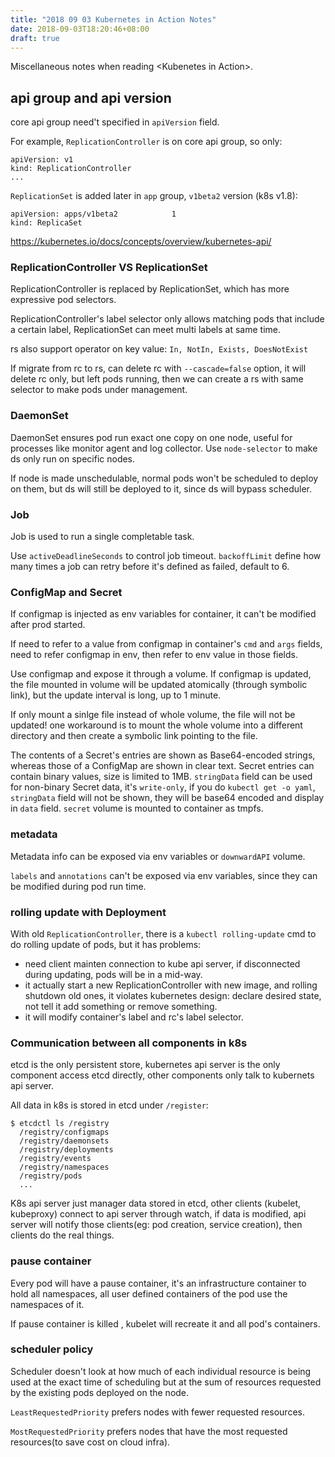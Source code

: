 ```yaml
---
title: "2018 09 03 Kubernetes in Action Notes"
date: 2018-09-03T18:20:46+08:00
draft: true
---
```


Miscellaneous notes when reading \<Kubenetes in Action\>.


## api group and api version

core api group need't specified in `apiVersion` field.

For example, `ReplicationController` is on core api group, so only:

    apiVersion: v1
    kind: ReplicationController
    ...

`ReplicationSet` is added later in `app` group, `v1beta2` version (k8s v1.8):
    
    apiVersion: apps/v1beta2            1
    kind: ReplicaSet           


https://kubernetes.io/docs/concepts/overview/kubernetes-api/


### ReplicationController VS ReplicationSet

ReplicationController is replaced by ReplicationSet, which has more expressive pod selectors.

ReplicationController's label selector only allows matching pods that include a certain label, ReplicationSet can
meet multi labels at same time. 

rs also support operator on key value: `In, NotIn, Exists, DoesNotExist`

If migrate from rc to rs, can delete rc with `--cascade=false` option, it will delete
rc only, but left pods running, then we can create a rs with same selector to make pods under management.

### DaemonSet

DaemonSet ensures pod run exact one copy on one node, useful for processes like monitor agent and log collector. Use `node-selector`
to make ds only run on specific nodes.

If node is made unschedulable, normal pods won't be scheduled to deploy on them, but ds will still be deployed to it, since ds will bypass
scheduler.

### Job

Job is used to run a single completable task.

Use `activeDeadlineSeconds` to control job timeout. `backoffLimit` define how many times a job can retry before it's defined as failed, default to 6.

### ConfigMap and Secret

If configmap is injected as env variables for container, it can't be modified after prod started. 

If need to refer to a value from configmap  in container's `cmd` and `args` fields, need to refer configmap in env, then refer to env value in those fields.

Use configmap and expose it through a volume. If configmap is updated, the file mounted in volume will be updated atomically (through symbolic link), but the update interval is long, up to 1 minute.

If only mount a sinlge file instead of whole volume, the file will not be updated! one workaround is to mount the whole volume into a different directory and then create a symbolic link pointing to the file.

The contents of a Secret's entries are shown as Base64-encoded strings, whereas those of a ConfigMap are shown in clear text. Secret entries can contain binary values, size is limited to 1MB. `stringData` field can be used for non-binary Secret data, it's `write-only`, if you do `kubectl get -o yaml`, `stringData` field will not be shown, they will be base64 encoded and display in `data` field. `secret` volume is mounted to container as tmpfs. 

### metadata

Metadata info can be exposed via env variables or `downwardAPI` volume.

`labels` and `annotations` can't be exposed via env variables, since they can be modified during pod run time.

### rolling update with Deployment


With old `ReplicationController`, there is a `kubectl rolling-update` cmd to do rolling update of pods, but it has problems:

- need client mainten connection to kube api server, if disconnected during updating, pods will be in a mid-way.
- it actually start a new ReplicationController with new image, and rolling shutdown old ones, it violates kubernetes design: declare desired state, not tell it add something or remove something.
- it will modify container's label and rc's label selector.

### Communication between all components in k8s

etcd is the only persistent store, kubernetes api server is the only component access etcd directly, other components only talk to kubernets api server.

All data in k8s is stored in etcd under `/register`:

    $ etcdctl ls /registry
      /registry/configmaps
      /registry/daemonsets
      /registry/deployments
      /registry/events
      /registry/namespaces
      /registry/pods
      ...

K8s api server just manager data stored in etcd, other clients (kubelet, kubeproxy) connect to api server through watch, if data is modified, api server will notify
those clients(eg: pod creation, service creation), then clients do the real things.

### pause container

Every pod will have a pause container, it's an infrastructure container to hold all namespaces, all user defined containers of the pod use the namespaces of it.

If pause container is killed , kubelet will recreate it and all pod's containers.

### scheduler policy

Scheduler doesn't look at how much of each individual resource is being used at the exact time of scheduling but at the sum of resources requested by the existing pods deployed on the node.

`LeastRequestedPriority`  prefers nodes with fewer requested resources.

`MostRequestedPriority` prefers nodes that have the most requested resources(to save cost on cloud infra).
